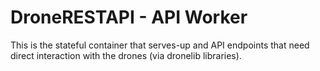 # DroneRESTAPI - API Worker

This is the stateful container that serves-up and API endpoints that need direct interaction with the drones (via dronelib libraries).


